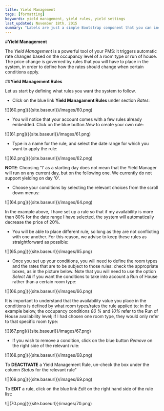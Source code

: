 ```yaml
---
title: Yield Management
tags: [formatting]
keywords: yield management, yield rules, yield settings
last_updated: November 18th, 2015
summary: "Labels are just a simple Bootstrap component that you can include in your pages as needed. They represent one of many Bootstrap options you can include in your theme."
---  
```


#**Yield Management**  

The _Yield Management_ is a powerful tool of your PMS: it triggers automatic rate changes based on the occupancy level of a room type or run of house. The price change is governed by rules that you will have to place in the system, in order to define how the rates should change when certain conditions apply.  

##**Yield Management Rules**  

Let us start by defining what rules you want the system to follow.  

  - Click on the blue link **Yield Managament Rules** under section _Rates_:  
  
  ![](60.png]({{site.baseurl}}/images/60.png)  
  
  - You will notice that your account comes with a few rules already embedded. Click on the blue button _New_ to create your own rule:  
  
  ![](61.png]({{site.baseurl}}/images/61.png)  
  
  - Type in a name for the rule, and select the date range for which you want to apply the rule:  
  
  ![](62.png]({{site.baseurl}}/images/62.png)  
  
  **NOTE**: Choosing '1' as a starting day does not mean that the Yield Manager will run on any current day, but on the following one. We currently do not support yielding on day '0'.
  
  - Choose your conditions by selecting the relevant choices from the scroll down menus:  
  
  ![](64.png]({{site.baseurl}}/images/64.png)  
  
  In the example above, I have set up a rule so that if my availability is more than 80% for the date range I have selected, the system will automatically decrease the price of 20%.  
  
  - You will be able to place different rule, so long as they are not conflicting with one another. For this reason, we advise to keep these rules as straightforward as possible:  
  
  ![](65.png]({{site.baseurl}}/images/65.png)  
  
  - Once you set up your conditions, you will need to define the room types and the rates that are to be subject to those rules: check the appropriate boxes, as in the picture below. Note that you will need to use the option _Select All_ if you want the conditions to take into account a Run of House rather than a certain room type:  
  
  ![](66.png]({{site.baseurl}}/images/66.png)  
  
  It is important to understand that the availability value you place in the conditions is defined by what room types/rates the rule appiied to: in the example below, the occupancy conditions _80 %_ and _10%_ refer to the Run of House availability level; if I had chosen one room type, they would only refer to that specific room type:  
  
  ![](67.png]({{site.baseurl}}/images/67.png)

 - If you wish to remove a condition, click on the blue button _Remove_ on the right side of the relevant rule:  
 
 ![](68.png]({{site.baseurl}}/images/68.png)  
 
 To **DEACTIVATE** a Yield Management Rule, un-check the box under the column _Status_ for the relevant rule"  
 
![](69.png]({{site.baseurl}}/images/69.png)  

To **EDIT** a rule, click on the blue link _Edit_ on the right hand side of the rule list:  

![](70.png]({{site.baseurl}}/images/70.png)









